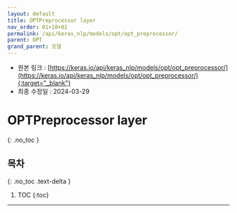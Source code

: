 ```yaml
---
layout: default
title: OPTPreprocessor layer
nav_order: 01+10+02
permalink: /api/keras_nlp/models/opt/opt_preprocessor/
parent: OPT
grand_parent: 모델
---
```


* 원본 링크 : [https://keras.io/api/keras_nlp/models/opt/opt_preprocessor/](https://keras.io/api/keras_nlp/models/opt/opt_preprocessor/){:target="_blank"}
* 최종 수정일 : 2024-03-29

# OPTPreprocessor layer
{: .no_toc }

## 목차
{: .no_toc .text-delta }

1. TOC
{:toc}

---
